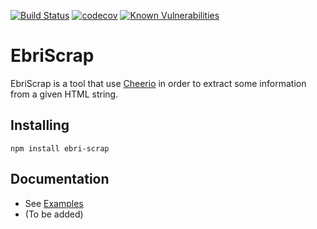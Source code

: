 [![Build Status](https://travis-ci.org/GuillaumeNury/EbriScrap.svg?branch=master)](https://travis-ci.org/GuillaumeNury/EbriScrap)
[![codecov](https://codecov.io/gh/GuillaumeNury/EbriScrap/branch/master/graph/badge.svg)](https://codecov.io/gh/GuillaumeNury/EbriScrap)
[![Known Vulnerabilities](https://snyk.io/test/github/guillaumenury/ebriscrap/badge.svg)](https://snyk.io/test/github/guillaumenury/ebriscrap)

# EbriScrap

EbriScrap is a tool that use [Cheerio](https://github.com/cheeriojs/cheerio) in order to extract some information from a given HTML string.

## Installing

`npm install ebri-scrap`

## Documentation

* See [Examples](./examples)
* (To be added)
